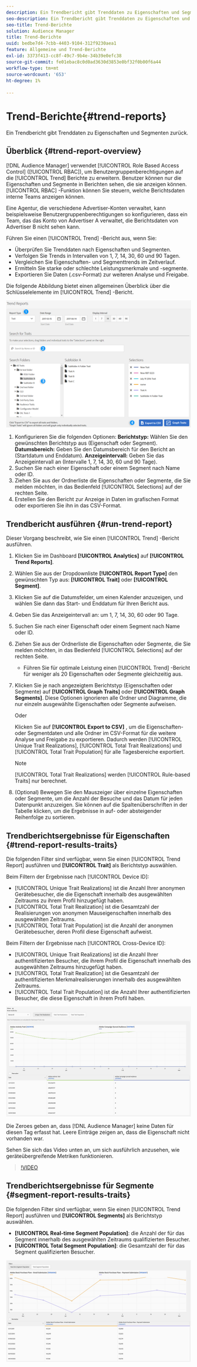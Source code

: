 ```yaml
---
description: Ein Trendbericht gibt Trenddaten zu Eigenschaften und Segmenten zurück.
seo-description: Ein Trendbericht gibt Trenddaten zu Eigenschaften und Segmenten zurück.
seo-title: Trend-Berichte
solution: Audience Manager
title: Trend-Berichte
uuid: bedbe7d4-7cbb-4403-9104-312f9230aea1
feature: Allgemeine und Trend-Berichte
exl-id: 3373f413-cc8f-49c7-9b4e-34b39e0efc38
source-git-commit: fe01ebac8c0d0ad3630d3853e0bf32f0b00f6a44
workflow-type: tm+mt
source-wordcount: '653'
ht-degree: 1%

---
```


# Trend-Berichte{#trend-reports}

Ein Trendbericht gibt Trenddaten zu Eigenschaften und Segmenten zurück.

## Überblick {#trend-report-overview}

<!-- 

c_trend_reports.xml

 -->

[!DNL Audience Manager] verwendet  [!UICONTROL Role Based Access Control] ([!UICONTROL RBAC]), um Benutzergruppenberechtigungen auf die  [!UICONTROL Trend] Berichte zu erweitern. Benutzer können nur die Eigenschaften und Segmente in Berichten sehen, die sie anzeigen können. [!UICONTROL RBAC] -Funktion können Sie steuern, welche Berichtsdaten interne Teams anzeigen können.

Eine Agentur, die verschiedene Advertiser-Konten verwaltet, kann beispielsweise Benutzergruppenberechtigungen so konfigurieren, dass ein Team, das das Konto von Advertiser A verwaltet, die Berichtsdaten von Advertiser B nicht sehen kann.

Führen Sie einen [!UICONTROL Trend] -Bericht aus, wenn Sie:

* Überprüfen Sie Trenddaten nach Eigenschaften und Segmenten.
* Verfolgen Sie Trends in Intervallen von 1, 7, 14, 30, 60 und 90 Tagen.
* Vergleichen Sie Eigenschaften- und Segmenttrends im Zeitverlauf.
* Ermitteln Sie starke oder schlechte Leistungsmerkmale und -segmente.
* Exportieren Sie Daten (.csv-Format) zur weiteren Analyse und Freigabe.

Die folgende Abbildung bietet einen allgemeinen Überblick über die Schlüsselelemente im [!UICONTROL Trend] -Bericht.

![](assets/trend_reports.png)

1. Konfigurieren Sie die folgenden Optionen:
   **Berichtstyp:** Wählen Sie den gewünschten Berichtstyp aus (Eigenschaft oder Segment).
   **Datumsbereich:** Geben Sie den Datumsbereich für den Bericht an (Startdatum und Enddatum).
   **Anzeigeintervall:** Geben Sie das Anzeigeintervall an (Intervalle 1, 7, 14, 30, 60 und 90 Tage).
1. Suchen Sie nach einer Eigenschaft oder einem Segment nach Name oder ID.
1. Ziehen Sie aus der Ordnerliste die Eigenschaften oder Segmente, die Sie melden möchten, in das Bedienfeld [!UICONTROL Selections] auf der rechten Seite.
1. Erstellen Sie den Bericht zur Anzeige in Daten im grafischen Format oder exportieren Sie ihn in das CSV-Format.

## Trendbericht ausführen {#run-trend-report}

Dieser Vorgang beschreibt, wie Sie einen [!UICONTROL Trend] -Bericht ausführen.

<!-- 

t_working_with_trend_reports.xml

 -->

1. Klicken Sie im Dashboard **[!UICONTROL Analytics]** auf **[!UICONTROL Trend Reports]**.
1. Wählen Sie aus der Dropdownliste **[!UICONTROL Report Type]** den gewünschten Typ aus: **[!UICONTROL Trait]** oder **[!UICONTROL Segment]**.
1. Klicken Sie auf die Datumsfelder, um einen Kalender anzuzeigen, und wählen Sie dann das Start- und Enddatum für Ihren Bericht aus.
1. Geben Sie das Anzeigeintervall an: um 1, 7, 14, 30, 60 oder 90 Tage.
1. Suchen Sie nach einer Eigenschaft oder einem Segment nach Name oder ID.
1. Ziehen Sie aus der Ordnerliste die Eigenschaften oder Segmente, die Sie melden möchten, in das Bedienfeld [!UICONTROL Selections] auf der rechten Seite.
   * Führen Sie für optimale Leistung einen [!UICONTROL Trend] -Bericht für weniger als 20 Eigenschaften oder Segmente gleichzeitig aus.
1. Klicken Sie je nach angezeigtem Berichtstyp (Eigenschaften oder Segmente) auf **[!UICONTROL Graph Traits]** oder **[!UICONTROL Graph Segments]**. Diese Optionen ignorieren alle Ordner und Diagramme, die nur einzeln ausgewählte Eigenschaften oder Segmente aufweisen.

   Oder

   Klicken Sie auf **[!UICONTROL Export to CSV]** , um die Eigenschaften- oder Segmentdaten und alle Ordner im CSV-Format für die weitere Analyse und Freigabe zu exportieren. Dadurch werden [!UICONTROL Unique Trait Realizations], [!UICONTROL Total Trait Realizations] und [!UICONTROL Total Trait Population] für alle Tagesbereiche exportiert.

   >[!NOTE]
   >
   >[!UICONTROL Total Trait Realizations] werden  [!UICONTROL Rule-based Traits] nur berechnet.

1. (Optional) Bewegen Sie den Mauszeiger über einzelne Eigenschaften oder Segmente, um die Anzahl der Besuche und das Datum für jeden Datenpunkt anzuzeigen. Sie können auf die Spaltenüberschriften in der Tabelle klicken, um die Ergebnisse in auf- oder absteigender Reihenfolge zu sortieren.

## Trendberichtsergebnisse für Eigenschaften {#trend-report-results-traits}

Die folgenden Filter sind verfügbar, wenn Sie einen [!UICONTROL Trend Report] ausführen und **[!UICONTROL Trait]** als Berichtstyp auswählen.

Beim Filtern der Ergebnisse nach [!UICONTROL Device ID]:

* [!UICONTROL Unique Trait Realizations] ist die Anzahl Ihrer anonymen Gerätebesucher, die die Eigenschaft innerhalb des ausgewählten Zeitraums zu ihrem Profil hinzugefügt haben.
* [!UICONTROL Total Trait Realization] ist die Gesamtzahl der Realisierungen von anonymen Mauseigenschaften innerhalb des ausgewählten Zeitraums.
* [!UICONTROL Total Trait Population] ist die Anzahl der anonymen Gerätebesucher, deren Profil diese Eigenschaft aufweist.

Beim Filtern der Ergebnisse nach [!UICONTROL Cross-Device ID]:

* [!UICONTROL Unique Trait Realizations] ist die Anzahl Ihrer authentifizierten Besucher, die ihrem Profil die Eigenschaft innerhalb des ausgewählten Zeitraums hinzugefügt haben.
* [!UICONTROL Total Trait Realization] ist die Gesamtzahl der authentifizierten Merkmalrealisierungen innerhalb des ausgewählten Zeitraums.
* [!UICONTROL Total Trait Population] ist die Anzahl Ihrer authentifizierten Besucher, die diese Eigenschaft in ihrem Profil haben.

![trend-report-traits](assets/trend-report-traits.png)

Die Zeroes geben an, dass [!DNL Audience Manager] keine Daten für diesen Tag erfasst hat. Leere Einträge zeigen an, dass die Eigenschaft nicht vorhanden war.

Sehen Sie sich das Video unten an, um sich ausführlich anzusehen, wie geräteübergreifende Metriken funktionieren.

>[!VIDEO](https://docs.adobe.com/content/help/en/audience-manager-learn/tutorials/build-and-manage-audiences/profile-merge/understanding-cross-device-metrics-in-audience-manager.html)

## Trendberichtsergebnisse für Segmente {#segment-report-results-traits}

Die folgenden Filter sind verfügbar, wenn Sie einen [!UICONTROL Trend Report] ausführen und **[!UICONTROL Segments]** als Berichtstyp auswählen.

* **[!UICONTROL Real-time Segment Population]**: die Anzahl der für das Segment innerhalb des ausgewählten Zeitraums qualifizierten Besucher.
* **[!UICONTROL Total Segment Population]**: die Gesamtzahl der für das Segment qualifizierten Besucher.

![Trend-Berichtsegmente](assets/trend-report-segments.png)
